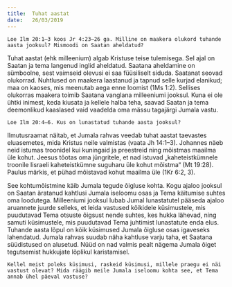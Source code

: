 ```yaml
---
title:  Tuhat aastat
date:   26/03/2019
---
```


`Loe Ilm 20:1–3 koos Jr 4:23–26 ga. Milline on maakera olukord tuhande aasta jooksul? Mismoodi on Saatan aheldatud?`

Tuhat aastat (ehk milleenium) algab Kristuse teise tulemisega. Sel ajal on Saatan ja tema langenud inglid aheldatud. Saatana aheldamine on sümboolne, sest vaimseid olevusi ei saa füüsiliselt siduda. Saatanat seovad olukorrad. Nuhtlused on maakera laastanud ja tapnud selle kurjad elanikud; maa on kaoses, mis meenutab aega enne loomist (1Ms 1:2). Sellises olukorras maakera toimib Saatana vanglana milleeniumi jooksul. Kuna ei ole ühtki inimest, keda kiusata ja kellele halba teha, saavad Saatan ja tema deemonlikud kaaslased vaid vaadelda oma mässu tagajärgi Jumala vastu.

`Loe Ilm 20:4–6. Kus on lunastatud tuhande aasta jooksul?`

Ilmutusraamat näitab, et Jumala rahvas veedab tuhat aastat taevastes eluasemetes, mida Kristus neile valmistas (vaata Jh 14:1–3). Johannes näeb neid istumas troonidel kui kuningaid ja preestreid ning mõistmas maailma üle kohut. Jeesus tõotas oma jüngritele, et nad istuvad „kaheteistkümnele troonile Iisraeli kaheteistkümne suguharu üle kohut mõistma“ (Mt 19:28). Paulus märkis, et pühad mõistavad kohut maailma üle (1Kr 6:2, 3).

See kohtumõistmine käib Jumala tegude õigluse kohta. Kogu ajaloo jooksul on Saatan äratanud kahtlusi Jumala iseloomu osas ja Tema käitumise suhtes oma loodutega. Milleeniumi jooksul lubab Jumal lunastatutel pääseda ajaloo aruannete juurde selleks, et leida vastused kõikidele küsimustele, mis puudutavad Tema otsuste õigsust nende suhtes, kes hukka lähevad, ning samuti küsimustele, mis puudutavad Tema juhtimist lunastatute enda elus. Tuhande aasta lõpul on kõik küsimused Jumala õigluse osas igaveseks lahendatud. Jumala rahvas suudab näha kahtluse varju taha, et Saatana süüdistused on alusetud. Nüüd on nad valmis pealt nägema Jumala õiget tegutsemist hukkujate lõplikul karistamisel.

`Kellel meist poleks küsimusi, raskeid küsimusi, millele praegu ei näi vastust olevat? Mida räägib meile Jumala iseloomu kohta see, et Tema annab ühel päeval vastuse?`

